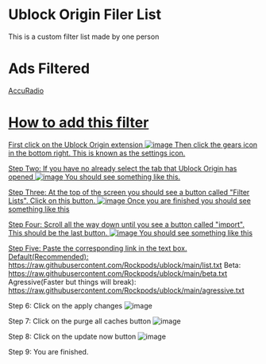 # Ublock Origin Filer List
This is a custom filter list made by one person

# Ads Filtered
<a href="https://www.accuradio.com/">AccuRadio</href>

# How to add this filter

First click on the Ublock Origin extension
![image](https://user-images.githubusercontent.com/69652659/143152691-7cc5863d-ae4f-4f60-9601-e6a8cbedf291.png)
Then click the gears icon in the bottom right. This is known as the settings icon.

Step Two: If you have no already select the tab that Ublock Origin has opened
![image](https://user-images.githubusercontent.com/69652659/143152782-7860b9c0-c997-4e3e-b134-a56fc3e239dd.png)
You should see something like this.

Step Three: At the top of the screen you should see a button called "Filter Lists". Click on this button.
![image](https://user-images.githubusercontent.com/69652659/143152975-13e874c8-1340-4a05-a42e-15e25908d7bf.png)
Once you are finished you should see something like this

Step Four: Scroll all the way down until you see a button called "import". This should be the last button.
![image](https://user-images.githubusercontent.com/69652659/143159212-fa15b83c-d3ec-4367-ac22-a32315465a87.png)
You should see something like this

Step Five: Paste the corresponding link in the text box.
Default(Recommended): https://raw.githubusercontent.com/Rockpods/ublock/main/list.txt
Beta: https://raw.githubusercontent.com/Rockpods/ublock/main/beta.txt
Agressive(Faster but things will break): https://raw.githubusercontent.com/Rockpods/ublock/main/agressive.txt

Step 6: Click on the apply changes
![image](https://user-images.githubusercontent.com/69652659/143159469-1c0739c1-5fe7-45c5-baa4-e23b3e8f77e0.png)

Step 7: Click on the purge all caches button
![image](https://user-images.githubusercontent.com/69652659/143159646-4d0bbb98-fd04-49da-95df-ead0752a048e.png)

Step 8: Click on the update now button
![image](https://user-images.githubusercontent.com/69652659/143159691-e18f07dd-44eb-4bd2-95ac-302fed65e78e.png)

Step 9: You are finished.
